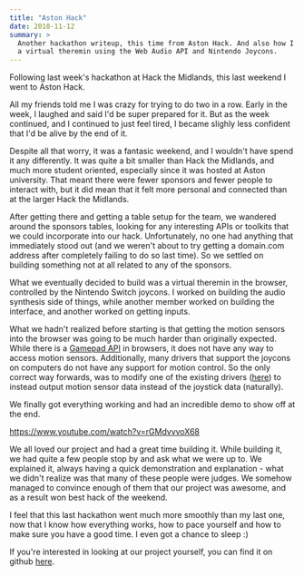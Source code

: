 ```yaml
---
title: "Aston Hack"
date: 2018-11-12
summary: >
  Another hackathon writeup, this time from Aston Hack. And also how I built
  a virtual theremin using the Web Audio API and Nintendo Joycons.
---
```


Following last week's hackathon at Hack the Midlands, this last weekend I went
to Aston Hack.

All my friends told me I was crazy for trying to do two in a row. Early in the
week, I laughed and said I'd be super prepared for it. But as the week
continued, and I continued to just feel tired, I became slighly less confident
that I'd be alive by the end of it.

Despite all that worry, it was a fantasic weekend, and I wouldn't have spend it
any differently. It was quite a bit smaller than Hack the Midlands, and much
more student oriented, especially since it was hosted at Aston university. That
meant there were fewer sponsors and fewer people to interact with, but it did
mean that it felt more personal and connected than at the larger Hack the
Midlands.

After getting there and getting a table setup for the team, we wandered around
the sponsors tables, looking for any interesting APIs or toolkits that we could
incorporate into our hack. Unfortunately, no one had anything that immediately
stood out (and we weren't about to try getting a domain.com address after
completely failing to do so last time). So we settled on building something not
at all related to any of the sponsors.

What we eventually decided to build was a virtual theremin in the browser,
controlled by the Nintendo Switch joycons. I worked on building the audio
synthesis side of things, while another member worked on building the
interface, and another worked on getting inputs.

What we hadn't realized before starting is that getting the motion sensors into
the browser was going to be much harder than originally expected. While there
is a [Gamepad API][gamepad api] in browsers, it does not have any way to access
motion sensors. Additionally, many drivers that support the joycons on
computers do not have any support for motion control. So the only correct way
forwards, was to modify one of the existing drivers ([here][joycon driver]) to
instead output motion sensor data instead of the joystick data (naturally).

We finally got everything working and had an incredible demo to show off at the
end.

https://www.youtube.com/watch?v=rGMdvvvoX68

We all loved our project and had a great time building it. While building it,
we had quite a few people stop by and ask what we were up to. We explained it,
always having a quick demonstration and explanation - what we didn't realize
was that many of these people were judges. We somehow managed to convince
enough of them that our project was awesome, and as a result won best hack of
the weekend.

I feel that this last hackathon went much more smoothly than my last one, now
that I know how everything works, how to pace yourself and how to make sure you
have a good time. I even got a chance to sleep :)

If you're interested in looking at our project yourself, you can find it on
github [here][project link].

[aston hack]: https://astonhack.co.uk/
[gamepad api]: https://developer.mozilla.org/en-US/docs/Web/API/Gamepad_API/Using_the_Gamepad_API
[joycon driver]: https://github.com/riking/joycon
[project link]: https://github.com/wrussell1999/aston-hack-2018
